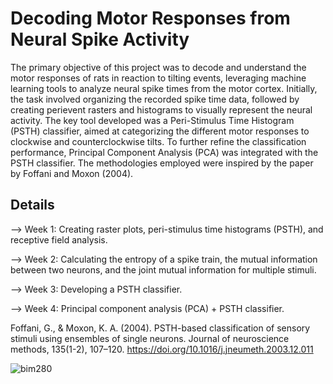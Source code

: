 # Decoding Motor Responses from Neural Spike Activity 
The primary objective of this project was to decode and understand the motor responses of rats in reaction to tilting events, leveraging machine learning tools to analyze neural spike times from the motor cortex. Initially, the task involved organizing the recorded spike time data, followed by creating perievent rasters and histograms to visually represent the neural activity. The key tool developed was a Peri-Stimulus Time Histogram (PSTH) classifier, aimed at categorizing the different motor responses to clockwise and counterclockwise tilts. To further refine the classification performance, Principal Component Analysis (PCA) was integrated with the PSTH classifier. The methodologies employed were inspired by the paper by Foffani and Moxon (2004).

## Details

--> Week 1: Creating raster plots, peri-stimulus time histograms (PSTH), and receptive field analysis.

--> Week 2: Calculating the entropy of a spike train, the mutual information between two neurons, and the joint mutual information for multiple stimuli.

--> Week 3: Developing a PSTH classifier.

--> Week 4: Principal component analysis (PCA) + PSTH classifier.

Foffani, G., & Moxon, K. A. (2004). PSTH-based classification of sensory stimuli using ensembles of single neurons. Journal of neuroscience methods, 135(1-2), 107–120. https://doi.org/10.1016/j.jneumeth.2003.12.011

![bim280](https://github.com/orhansoyuhos/Decoding-Motor-Responses-from-Neural-Spike-Activity-/assets/44211738/5a341266-88c3-40fa-94b9-e5990758f311)
